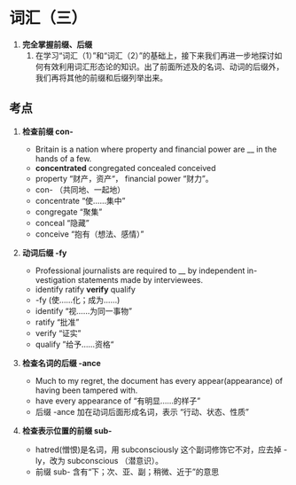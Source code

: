 # 词汇（三）

1. **完全掌握前缀、后缀**
    1. 在学习“词汇（1）”和“词汇（2）”的基础上，接下来我们再进一步地探讨如何有效利用词汇形态论的知识。出了前面所述及的名词、动词的后缀外，我们再将其他的前缀和后缀列举出来。

## 考点

1. **检查前缀 con-**
    - Britain is a nation where  property and financial power are __ in the hands of a few.
    - **concentrated** congregated concealed conceived
    - property “财产，资产“， financial power “财力”。
    - con- （共同地、一起地）
    - concentrate “使……集中”
    - congregate “聚集”
    - conceal “隐藏”
    - conceive “抱有（想法、感情）”

1. **动词后缀 -fy**
    - Professional journalists are required to __ by independent in-vestigation statements made by interviewees.
    - identify ratify **verify** qualify
    - -fy (使……化；成为……)
    - identify “视……为同一事物”
    - ratify “批准”
    - verify “证实”
    - qualify ”给予……资格“

1. **检查名词的后缀 -ance**
    - Much to my regret, the document has every appear(appearance) of having been tampered with.
    - have every appearance of “有明显……的样子”
    - 后缀 -ance 加在动词后面形成名词，表示 “行动、状态、性质”

1. **检查表示位置的前缀 sub-**
    - hatred(憎恨)是名词，用 subconsciously 这个副词修饰它不对，应去掉 -ly，改为 subconscious （潜意识）。
    - 前缀 sub- 含有“下；次、亚、副；稍微、近于”的意思